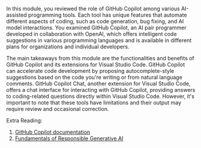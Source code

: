 In this module, you reviewed the role of GitHub Copilot among various AI-assisted programming tools. Each tool has unique features that automate different aspects of coding, such as code generation, bug fixing, and AI model interactions. You examined GitHub Copilot, an AI pair programmer developed in collaboration with OpenAI, which offers intelligent code suggestions in various programming languages and is available in different plans for organizations and individual developers.

The main takeaways from this module are the functionalities and benefits of GitHub Copilot and its extensions for Visual Studio Code. GitHub Copilot can accelerate code development by proposing autocomplete-style suggestions based on the code you're writing or from natural language comments. GitHub Copilot Chat, another extension for Visual Studio Code, offers a chat interface for interacting with GitHub Copilot, providing answers to coding-related questions directly within Visual Studio Code. However, it's important to note that these tools have limitations and their output may require review and occasional correction.

Extra Reading:

1. [GitHub Copilot documentation](https://docs.github.com/copilot)
1. [Fundamentals of Responsible Generative AI](/training/modules/responsible-generative-ai/)
